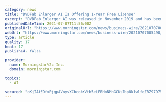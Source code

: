 ```yaml
---
category: news
title: "DVDFab Enlarger AI Is Offering 1-Year Free License"
excerpt: "DVDFab Enlarger AI was released in November 2019 and has been updated several times since then. As the world’s first complete, deep learning-capable video upscaling solution, Enlarger AI has always been loved by DVDFab users. Now a free 1-year license of ..."
publishedDateTime: 2021-07-07T11:56:00Z
originalUrl: "https://www.morningstar.com/news/business-wire/20210707005498/dvdfab-enlarger-ai-is-offering-1-year-free-license"
webUrl: "https://www.morningstar.com/news/business-wire/20210707005498/dvdfab-enlarger-ai-is-offering-1-year-free-license"
type: article
quality: 17
heat: 17
published: false

provider:
  name: Morningstar%2c Inc.
  domain: morningstar.com

topics:
  - AI

secured: "oKjIAtZOfxPjgpAVoyvXCbcokXVtb5eLFRHoNMhGCKsTbp8k1wlfqZRZ97D7VaEaEIcss+WlmibCsIZTPYZq7oDlNwCFQ1pmn/aF0TOa1arxmp0IEScPZuTItZETp3yFYVb0N2dP+1p5Z7fFikOmyUy9+t4wMJwoPBtU/uyoE+ssB0Toz3cMK55jBn789JsDEMtSXPZtElaEjA45yPG8TvchtviQWy8vwxbgCbKbBLoiswQGHVyhA1m87vGXt21RQzmxJu0GuhOlMkhYh13eLNTtn++JDqSZDswJPfECZ8JbYx9oDp7cyUNg0MopAgzja0BjepdulgS5ntg6+qmRBoBYGKUOxKNz+aEtMmid5Hk=;sBSe755PIh3CFfHSGsT8cg=="
---
```



